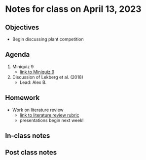 # Notes for class on April 13, 2023

## Objectives
- Begin discussing plant competition

## Agenda
1. Miniquiz 9
	- [link to Miniquiz 9](../miniquizzes/miniquiz9_04.13.2023.pdf)
2. Discussion of Lekberg et al. (2018)
	- Lead: Alex B.

## Homework
- Work on literature review
	- [link to literature review rubric](../rubrics/review_rubric.md)
	- presentations begin next week!

## In-class notes

## Post class notes